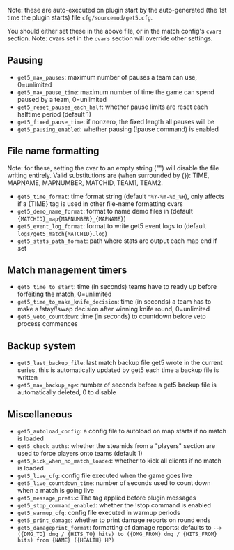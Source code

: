 Note: these are auto-executed on plugin start by the auto-generated (the 1st time the plugin starts) file ``cfg/sourcemod/get5.cfg``.

You should either set these in the above file, or in the match config's ``cvars`` section. Note: cvars set in the ``cvars`` section will override other settings.

## Pausing

- ``get5_max_pauses``: maximum number of pauses a team can use, 0=unlimited
- ``get5_max_pause_time``: maximum number of time the game can spend paused by a team, 0=unlimited
- ``get5_reset_pauses_each_half``: whether pause limits are reset each halftime period (default 1)
- ``get5_fixed_pause_time``: if nonzero, the fixed length all pauses will be
- ``get5_pausing_enabled``: whether pausing (!pause command) is enabled


## File name formatting

Note: for these, setting the cvar to an empty string ("") will disable the file writing entirely. Valid substitutions are (when surrounded by {}): TIME, MAPNAME, MAPNUMBER, MATCHID, TEAM1, TEAM2.

- ``get5_time_format``: time format string (default ``"%Y-%m-%d_%H``), only affects if a {TIME} tag is used in other file-name formatting cvars
- ``get5_demo_name_format``: format to name demo files in (default ``{MATCHID}_map{MAPNUMBER}_{MAPNAME}``)
- ``get5_event_log_format``: format to write get5 event logs to (default ``logs/get5_match{MATCHID}.log``)
- ``get5_stats_path_format``: path where stats are output each map end if set

## Match management timers
- ``get5_time_to_start``: time (in seconds) teams have to ready up before forfeiting the match, 0=unlimited
- ``get5_time_to_make_knife_decision``: time (in seconds) a team has to make a !stay/!swap decision after winning knife round, 0=unlimited
- ``get5_veto_countdown``: time (in seconds) to countdown before veto process commences

## Backup system

- ``get5_last_backup_file``: last match backup file get5 wrote in the current series, this is automatically updated by get5 each time a backup file is written
- ``get5_max_backup_age``: number of seconds before a get5 backup file is automatically deleted, 0 to disable

## Miscellaneous

- ``get5_autoload_config``: a config file to autoload on map starts if no match is loaded
- ``get5_check_auths``: whether the steamids from a "players" section are used to force players onto teams (default 1)
- ``get5_kick_when_no_match_loaded``: whether to kick all clients if no match is loaded
- ``get5_live_cfg``: config file executed when the game goes live
- ``get5_live_countdown_time``: number of seconds used to count down when a match is going live
- ``get5_message_prefix``: The tag applied before plugin messages
- ``get5_stop_command_enabled``: whether the !stop command is enabled
- ``get5_warmup_cfg``: config file executed in warmup periods
- ``get5_print_damage``: whether to print damage reports on round ends
- ``get5_damageprint_format``: formatting of damage reports: defaults to ``--> ({DMG_TO} dmg / {HITS_TO} hits) to ({DMG_FROM} dmg / {HITS_FROM} hits) from {NAME} ({HEALTH} HP)``